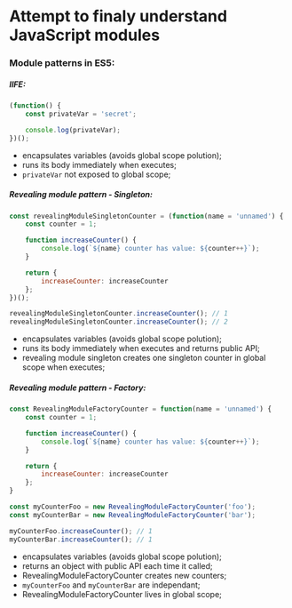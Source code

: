 # Attempt to finaly understand JavaScript modules

### Module patterns in ES5:
##### IIFE:
``` javascript
(function() {
    const privateVar = 'secret';

    console.log(privateVar);
})();
```
- encapsulates variables (avoids global scope polution);
- runs its body immediately when executes;
- `privateVar` not exposed to global scope; 

##### Revealing module pattern - Singleton:
``` javascript
const revealingModuleSingletonCounter = (function(name = 'unnamed') {
    const counter = 1;

    function increaseCounter() {
        console.log(`${name} counter has value: ${counter++}`);
    }

    return {
        increaseCounter: increaseCounter
    };
})();

revealingModuleSingletonCounter.increaseCounter(); // 1
revealingModuleSingletonCounter.increaseCounter(); // 2
```
- encapsulates variables (avoids global scope polution);
- runs its body immediately when executes and returns public API;
- revealing module singleton creates one singleton counter in global scope when executes;

##### Revealing module pattern - Factory: 
``` javascript
const RevealingModuleFactoryCounter = function(name = 'unnamed') {
    const counter = 1;

    function increaseCounter() {
        console.log(`${name} counter has value: ${counter++}`);
    }

    return {
        increaseCounter: increaseCounter
    };
}

const myCounterFoo = new RevealingModuleFactoryCounter('foo');
const myCounterBar = new RevealingModuleFactoryCounter('bar');

myCounterFoo.increaseCounter(); // 1
myCounterBar.increaseCounter(); // 1
```
- encapsulates variables (avoids global scope polution);
- returns an object with public API each time it called;
- RevealingModuleFactoryCounter creates new counters; 
- `myCounterFoo` and `myCounterBar` are independant;
- RevealingModuleFactoryCounter lives in global scope; 